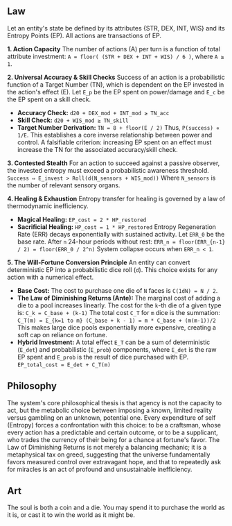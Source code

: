 ## Law
Let an entity's state be defined by its attributes {STR, DEX, INT, WIS} and its Entropy Points (EP). All actions are transactions of EP.

**1. Action Capacity**
The number of actions (A) per turn is a function of total attribute investment:
`A = floor( (STR + DEX + INT + WIS) / 6 )`, where `A ≥ 1`.

**2. Universal Accuracy & Skill Checks**
Success of an action is a probabilistic function of a Target Number (TN), which is dependent on the EP invested in the action's effect (E).
Let `E_p` be the EP spent on power/damage and `E_c` be the EP spent on a skill check.
- **Accuracy Check:** `d20 + DEX_mod + INT_mod ≥ TN_acc`
- **Skill Check:** `d20 + WIS_mod ≥ TN_skill`
- **Target Number Derivation:** `TN = 8 + floor(E / 2)`
Thus, `P(success) ∝ 1/E`. This establishes a core inverse relationship between power and control. A falsifiable criterion: increasing EP spent on an effect must increase the TN for the associated accuracy/skill check.

**3. Contested Stealth**
For an action to succeed against a passive observer, the invested entropy must exceed a probabilistic awareness threshold.
`Success ⇔ E_invest > Roll(d(N_sensors + WIS_mod))`
Where `N_sensors` is the number of relevant sensory organs.

**4. Healing & Exhaustion**
Entropy transfer for healing is governed by a law of thermodynamic inefficiency.
- **Magical Healing:** `EP_cost = 2 * HP_restored`
- **Sacrificial Healing:** `HP_cost = 1 * HP_restored`
Entropy Regeneration Rate (ERR) decays exponentially with sustained activity. Let `ERR_0` be the base rate. After `n` 24-hour periods without rest:
`ERR_n = floor(ERR_{n-1} / 2) = floor(ERR_0 / 2^n)`
System collapse occurs when `ERR_n < 1`.

**5. The Will-Fortune Conversion Principle**
An entity can convert deterministic EP into a probabilistic dice roll (`d`). This choice exists for any action with a numerical effect.
- **Base Cost:** The cost to purchase one die of `N` faces is `C(1dN) = N / 2`.
- **The Law of Diminishing Returns (Ante):** The marginal cost of adding a die to a pool increases linearly. The cost for the `k`-th die of a given type is:
  `C_k = C_base + (k-1)`
The total cost `C_T` for `m` dice is the summation:
  `C_T(m) = Σ_{k=1 to m} (C_base + k - 1) = m * C_base + (m(m-1))/2`
This makes large dice pools exponentially more expensive, creating a soft cap on reliance on fortune.
- **Hybrid Investment:** A total effect `E_T` can be a sum of deterministic (`E_det`) and probabilistic (`E_prob`) components, where `E_det` is the raw EP spent and `E_prob` is the result of dice purchased with EP.
  `EP_total_cost = E_det + C_T(m)`

## Philosophy
The system's core philosophical thesis is that agency is not the capacity to act, but the metabolic choice between imposing a known, limited reality versus gambling on an unknown, potential one. Every expenditure of self (Entropy) forces a confrontation with this choice: to be a craftsman, whose every action has a predictable and certain outcome, or to be a supplicant, who trades the currency of their being for a chance at fortune's favor. The Law of Diminishing Returns is not merely a balancing mechanic; it is a metaphysical tax on greed, suggesting that the universe fundamentally favors measured control over extravagant hope, and that to repeatedly ask for miracles is an act of profound and unsustainable inefficiency.

## Art
The soul is both a coin and a die. You may spend it to purchase the world as it is, or cast it to win the world as it might be.